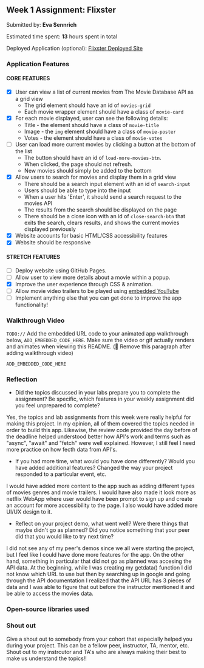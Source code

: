 ## Week 1 Assignment: Flixster

Submitted by: **Eva Sennrich**

Estimated time spent: **13** hours spent in total

Deployed Application (optional): [Flixster Deployed Site](https://evasennrich.github.io./) 

### Application Features

#### CORE FEATURES

- [X] User can view a list of current movies from The Movie Database API as a grid view
  - The grid element should have an id of `movies-grid`
  - Each movie wrapper element should have a class of `movie-card`
- [X] For each movie displayed, user can see the following details:
  - Title - the element should have a class of `movie-title`
  - Image - the `img` element should have a class of `movie-poster`
  - Votes - the element should have a class of `movie-votes`
- [ ] User can load more current movies by clicking a button at the bottom of the list
  - The button should have an id of `load-more-movies-btn`.
  - When clicked, the page should not refresh.
  - New movies should simply be added to the bottom
- [X] Allow users to search for movies and display them in a grid view
  - There should be a search input element with an id of `search-input`
  - Users should be able to type into the input
  - When a user hits 'Enter', it should send a search request to the movies API
  - The results from the search should be displayed on the page
  - There should be a close icon with an id of `close-search-btn` that exits the search, clears results, and shows the current movies displayed previously
- [X] Website accounts for basic HTML/CSS accessibility features
- [X] Website should be responsive

#### STRETCH FEATURES

- [ ] Deploy website using GitHub Pages. 
- [ ] Allow user to view more details about a movie within a popup.
- [X] Improve the user experience through CSS & animation.
- [ ] Allow movie video trailers to be played using [embedded YouTube](https://support.google.com/youtube/answer/171780?hl=en)
- [ ] Implement anything else that you can get done to improve the app functionality!

### Walkthrough Video

`TODO://` Add the embedded URL code to your animated app walkthrough below, `ADD_EMBEDDED_CODE_HERE`. Make sure the video or gif actually renders and animates when viewing this README. (🚫 Remove this paragraph after adding walkthrough video)

`ADD_EMBEDDED_CODE_HERE`

### Reflection

* Did the topics discussed in your labs prepare you to complete the assignment? Be specific, which features in your weekly assignment did you feel unprepared to complete?

Yes, the topics and lab assignments from this week were really helpful for making this project. In my opinion, all of them covered the topics needed in order to build 
this app. Likewise, the review code provided the day before of the deadline helped understood better how API's work and terms such as "async", "await" and "fetch" were 
well explained. However, I still feel I need more practice on how fecth data from API's.

* If you had more time, what would you have done differently? Would you have added additional features? Changed the way your project responded to a particular event, etc.
  
I would have added more content to the app such as adding different types of movies genres and movie trailers. I would have also made it look more as netflix WebApp where 
user would have been prompt to sign up and create an account for more accessibility to the page. I also would have added more UI/UX design to it.

* Reflect on your project demo, what went well? Were there things that maybe didn't go as planned? Did you notice something that your peer did that you would like to try next time?

I did not see any of my peer's demos since we all were starting the project, but I feel like I could have done more features for the app. On the other hand, something in particular that did 
not go as planned was accesing the API data. At the beginning, while I was creating my getdata() function I did not know which URL to use but then by searching up in google and going
through the API documentation I realized that the API URL has 3 pieces of data and I was able to figure that out before the instructor mentioned it and be able to access the movies data. 

### Open-source libraries used

### Shout out

Give a shout out to somebody from your cohort that especially helped you during your project. This can be a fellow peer, instructor, TA, mentor, etc.
Shout out to my instrcutor and TA's who are always making their best to make us understand the topics!!
